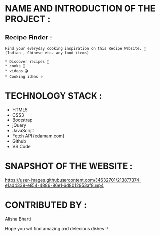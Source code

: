# NAME AND INTRODUCTION OF THE PROJECT :
## Recipe Finder :
    Find your everyday cooking inspiration on this Recipe Website. 🥣(Indian , Chinese etc. any food items)

    * Discover recipes 🍙
    * cooks 🥧
    * videos 🎬
    * Cooking ideas ✨

# TECHNOLOGY STACK :
* HTML5
* CSS3
* Bootstrap
* jQuery
* JavaScript
* Fetch API {edamam.com}
* Github
* VS Code

# SNAPSHOT OF THE WEBSITE :


https://user-images.githubusercontent.com/84632701/213877374-e1ad4339-e854-4886-86e1-6d8012953af8.mp4



# CONTRIBUTED BY :
Alisha Bharti

Hope you will find amazing and delecious dishes !!





